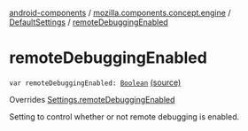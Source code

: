 [android-components](../../index.md) / [mozilla.components.concept.engine](../index.md) / [DefaultSettings](index.md) / [remoteDebuggingEnabled](./remote-debugging-enabled.md)

# remoteDebuggingEnabled

`var remoteDebuggingEnabled: `[`Boolean`](https://kotlinlang.org/api/latest/jvm/stdlib/kotlin/-boolean/index.html) [(source)](https://github.com/mozilla-mobile/android-components/blob/master/components/concept/engine/src/main/java/mozilla/components/concept/engine/Settings.kt#L192)

Overrides [Settings.remoteDebuggingEnabled](../-settings/remote-debugging-enabled.md)

Setting to control whether or not remote debugging is enabled.

